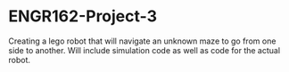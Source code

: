 # ENGR162-Project-3
Creating a lego robot that will navigate an unknown maze to go from one side to another. Will include simulation code as well as code for the actual robot.
